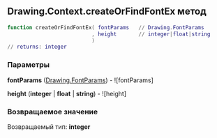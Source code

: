 ## Drawing.Context.createOrFindFontEx метод


```lua
function createOrFindFontEx( fontParams   // Drawing.FontParams
                           , height       // integer|float|string
                           )
// returns: integer
```


### Параметры

**fontParams** ([Drawing.FontParams](../../Drawing/FontParams.md)) - ![fontParams]

**height** (**integer** | **float** | **string**) - ![height]

### Возвращаемое значение

Возвращаемый тип: **integer**

